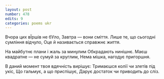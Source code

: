 ```yaml
---
layout: post
number: 478
edits: 9
categories: poems ukr
---
```


Вчора цих вЇршів не бУло,
Завтра — вони сміття.
Лише те, що сьогодні сумління відчуло,
Оце й називається справжнє життя.

На майбутнє плани і жаль за минулим 
Обкрадають нинішнє.
Маєш квадратне — не сумуй за круглим, 
Нема мішка, нагодує пригоршня. 

В даний момент твоя вдячність вирішує:
Тримаєшся колії чи злетів під укіс,
Що гальмує, а що приспішує, 
Дарує достаток чи приводить до сліз.
